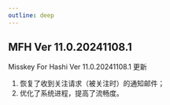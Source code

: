 ```yaml
---
outline: deep
---
```


## MFH Ver 11.0.20241108.1 

Misskey For Hashi Ver 11.0.20241108.1 更新

1. 恢复了收到关注请求（被关注时）的通知邮件；
2. 优化了系统进程，提高了流畅度。